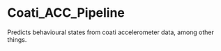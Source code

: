 # Coati_ACC_Pipeline
Predicts behavioural states from coati accelerometer data, among other things.
